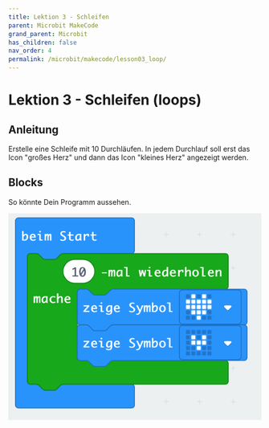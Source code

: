 ```yaml
---
title: Lektion 3 - Schleifen
parent: Microbit MakeCode
grand_parent: Microbit
has_children: false
nav_order: 4
permalink: /microbit/makecode/lesson03_loop/
---
```


# Lektion 3 - Schleifen (loops)

## Anleitung

Erstelle eine Schleife mit 10 Durchläufen. In jedem Durchlauf soll erst das Icon "großes Herz" und dann das Icon "kleines Herz" angezeigt werden.

## Blocks

So könnte Dein Programm aussehen.

![Screenshot](./screenshot.png "Screenshot")
